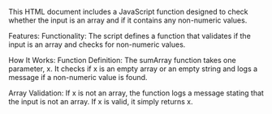 This HTML document includes a JavaScript function designed to check whether the input is an array and if it contains any non-numeric values.

Features:
Functionality:
The script defines a function that validates if the input is an array and checks for non-numeric values.

How It Works:
Function Definition:
The sumArray function takes one parameter, x.
It checks if x is an empty array or an empty string and logs a message if a non-numeric value is found.

Array Validation:
If x is not an array, the function logs a message stating that the input is not an array.
If x is valid, it simply returns x.
